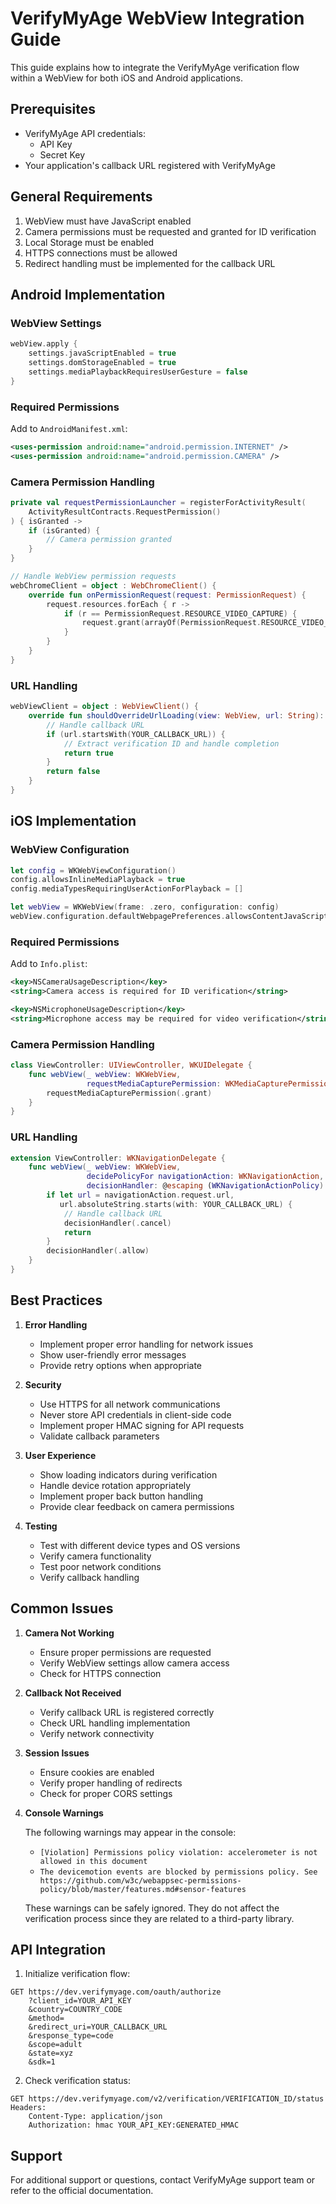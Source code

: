 # VerifyMyAge WebView Integration Guide

This guide explains how to integrate the VerifyMyAge verification flow within a WebView for both iOS and Android applications.

## Prerequisites

- VerifyMyAge API credentials:
  - API Key
  - Secret Key
- Your application's callback URL registered with VerifyMyAge

## General Requirements

1. WebView must have JavaScript enabled
2. Camera permissions must be requested and granted for ID verification
3. Local Storage must be enabled
4. HTTPS connections must be allowed
5. Redirect handling must be implemented for the callback URL

## Android Implementation

### WebView Settings

```kotlin
webView.apply {
    settings.javaScriptEnabled = true
    settings.domStorageEnabled = true
    settings.mediaPlaybackRequiresUserGesture = false
}
```

### Required Permissions

Add to `AndroidManifest.xml`:
```xml
<uses-permission android:name="android.permission.INTERNET" />
<uses-permission android:name="android.permission.CAMERA" />
```

### Camera Permission Handling

```kotlin
private val requestPermissionLauncher = registerForActivityResult(
    ActivityResultContracts.RequestPermission()
) { isGranted ->
    if (isGranted) {
        // Camera permission granted
    }
}

// Handle WebView permission requests
webChromeClient = object : WebChromeClient() {
    override fun onPermissionRequest(request: PermissionRequest) {
        request.resources.forEach { r ->
            if (r == PermissionRequest.RESOURCE_VIDEO_CAPTURE) {
                request.grant(arrayOf(PermissionRequest.RESOURCE_VIDEO_CAPTURE))
            }
        }
    }
}
```

### URL Handling

```kotlin
webViewClient = object : WebViewClient() {
    override fun shouldOverrideUrlLoading(view: WebView, url: String): Boolean {
        // Handle callback URL
        if (url.startsWith(YOUR_CALLBACK_URL)) {
            // Extract verification ID and handle completion
            return true
        }
        return false
    }
}
```

## iOS Implementation

### WebView Configuration

```swift
let config = WKWebViewConfiguration()
config.allowsInlineMediaPlayback = true
config.mediaTypesRequiringUserActionForPlayback = []

let webView = WKWebView(frame: .zero, configuration: config)
webView.configuration.defaultWebpagePreferences.allowsContentJavaScript = true
```

### Required Permissions

Add to `Info.plist`:
```xml
<key>NSCameraUsageDescription</key>
<string>Camera access is required for ID verification</string>

<key>NSMicrophoneUsageDescription</key>
<string>Microphone access may be required for video verification</string>
```

### Camera Permission Handling

```swift
class ViewController: UIViewController, WKUIDelegate {
    func webView(_ webView: WKWebView,
                 requestMediaCapturePermission: WKMediaCapturePermissionBlock) {
        requestMediaCapturePermission(.grant)
    }
}
```

### URL Handling

```swift
extension ViewController: WKNavigationDelegate {
    func webView(_ webView: WKWebView,
                 decidePolicyFor navigationAction: WKNavigationAction,
                 decisionHandler: @escaping (WKNavigationActionPolicy) -> Void) {
        if let url = navigationAction.request.url,
           url.absoluteString.starts(with: YOUR_CALLBACK_URL) {
            // Handle callback URL
            decisionHandler(.cancel)
            return
        }
        decisionHandler(.allow)
    }
}
```

## Best Practices

1. **Error Handling**
   - Implement proper error handling for network issues
   - Show user-friendly error messages
   - Provide retry options when appropriate

2. **Security**
   - Use HTTPS for all network communications
   - Never store API credentials in client-side code
   - Implement proper HMAC signing for API requests
   - Validate callback parameters

3. **User Experience**
   - Show loading indicators during verification
   - Handle device rotation appropriately
   - Implement proper back button handling
   - Provide clear feedback on camera permissions

4. **Testing**
   - Test with different device types and OS versions
   - Verify camera functionality
   - Test poor network conditions
   - Verify callback handling

## Common Issues

1. **Camera Not Working**
   - Ensure proper permissions are requested
   - Verify WebView settings allow camera access
   - Check for HTTPS connection

2. **Callback Not Received**
   - Verify callback URL is registered correctly
   - Check URL handling implementation
   - Verify network connectivity

3. **Session Issues**
   - Ensure cookies are enabled
   - Verify proper handling of redirects
   - Check for proper CORS settings

4. **Console Warnings**
   
   The following warnings may appear in the console: 
   - `[Violation] Permissions policy violation: accelerometer is not allowed in this document`
   - `The devicemotion events are blocked by permissions policy. See https://github.com/w3c/webappsec-permissions-policy/blob/master/features.md#sensor-features`
   
   These warnings can be safely ignored. They do not affect the verification process since they are related to a third-party library.

## API Integration

1. Initialize verification flow:
```
GET https://dev.verifymyage.com/oauth/authorize
    ?client_id=YOUR_API_KEY
    &country=COUNTRY_CODE
    &method=
    &redirect_uri=YOUR_CALLBACK_URL
    &response_type=code
    &scope=adult
    &state=xyz
    &sdk=1
```

2. Check verification status:
```
GET https://dev.verifymyage.com/v2/verification/VERIFICATION_ID/status
Headers:
    Content-Type: application/json
    Authorization: hmac YOUR_API_KEY:GENERATED_HMAC
```

## Support

For additional support or questions, contact VerifyMyAge support team or refer to the official documentation.
